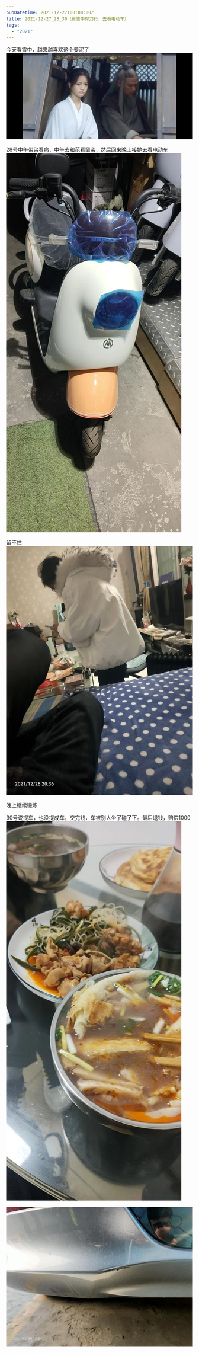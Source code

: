 ```yaml
---
pubDatetime: 2021-12-27T00:00:00Z
title: 2021-12-27_28_30（看雪中悍刀行，去看电动车）
tags:
  - "2021"
---
```


今天看雪中，越来越喜欢这个姜泥了![](../../img/6904315-044c9356a57cfd93.jpg)


28号中午带弟看病，中午去和范看窗帘，然后回来晚上接她去看电动车
![](../../img/6904315-a489fc315773a2dc.jpg)

留不住![](../../img/6904315-80ec2c5e9a6b35c4.jpg)

晚上继续锻炼

30号说提车，也没提成车，交完钱，车被别人坐了碰了下。最后退钱，赔偿1000![](../../img/6904315-e6692289653f580e.jpg)

![](../../img/6904315-ed49f362d35add6a.jpg)

